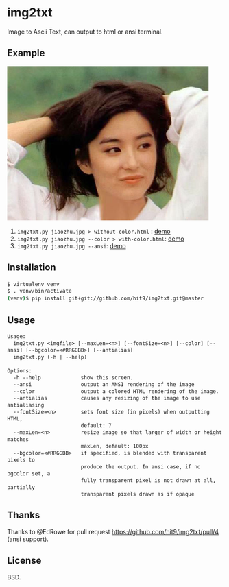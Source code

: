 img2txt
=======

Image to Ascii Text, can output to html or ansi terminal.

Example
-------

![](example/jiaozhu.jpg)

1. `img2txt.py jiaozhu.jpg > without-color.html` : [demo](http://hit9.github.io/img2txt/example/without-color.html)
2. `img2txt.py jiaozhu.jpg --color > with-color.html`: [demo](http://hit9.github.io/img2txt/example/with-color.html)
3. `img2txt.py jiaozhu.jpg --ansi`: [demo](http://hit9.github.io/img2txt/example/ansi-terminal.png)

Installation
------------

```bash
$ virtualenv venv
$ . venv/bin/activate
(venv)$ pip install git+git://github.com/hit9/img2txt.git@master
```

Usage
-----

```
Usage:
  img2txt.py <imgfile> [--maxLen=<n>] [--fontSize=<n>] [--color] [--ansi] [--bgcolor=<#RRGGBB>] [--antialias]
  img2txt.py (-h | --help)

Options:
  -h --help             show this screen.
  --ansi                output an ANSI rendering of the image
  --color               output a colored HTML rendering of the image.
  --antialias           causes any resizing of the image to use antialiasing
  --fontSize=<n>        sets font size (in pixels) when outputting HTML,
                        default: 7
  --maxLen=<n>          resize image so that larger of width or height matches
                        maxLen, default: 100px
  --bgcolor=<#RRGGBB>   if specified, is blended with transparent pixels to
                        produce the output. In ansi case, if no bgcolor set, a
                        fully transparent pixel is not drawn at all, partially
                        transparent pixels drawn as if opaque
```

Thanks
------

Thanks to @EdRowe for pull request https://github.com/hit9/img2txt/pull/4 (ansi support).

License
-------

BSD.
